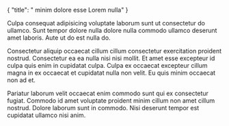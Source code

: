 {
  "title": " minim dolore esse Lorem nulla"
}

Culpa consequat adipisicing voluptate laborum sunt ut consectetur do ullamco. Sunt tempor dolore nulla dolore nulla commodo ullamco deserunt amet laboris. Aute ut do est nulla do.

Consectetur aliquip occaecat cillum cillum consectetur exercitation proident nostrud. Consectetur ea ea nulla nisi nisi mollit. Et amet esse excepteur id culpa quis enim in cupidatat culpa. Culpa ex occaecat excepteur cillum magna in ex occaecat et cupidatat nulla non velit. Eu quis minim occaecat non ad et.

Pariatur laborum velit occaecat enim commodo sunt qui ex consectetur fugiat. Commodo id amet voluptate proident minim cillum non amet cillum nostrud. Dolore laborum sunt in commodo. Nisi deserunt tempor est cupidatat ullamco nisi anim.